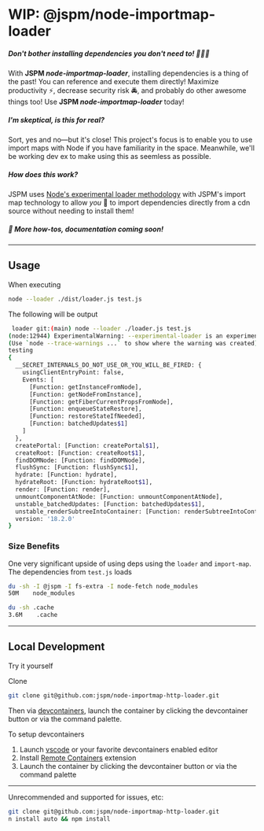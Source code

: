 # WIP: @jspm/node-importmap-loader

##### Don't bother installing dependencies you don't need to! 🏇🏻💨

With **JSPM _node-importmap-loader_**, installing dependencies is a thing of the past! You can reference and execute them directly! Maximize productivity ⚡️, decrease security risk 🚔, and probably do other awesome things too! Use **JSPM _node-importmap-loader_** today!

##### I'm skeptical, is this for real?

Sort, yes and no—but it's close! This project's focus is to enable you to use import maps with Node if you have familiarity in the space. Meanwhile, we'll be working dev ex to make using this as seemless as possible.

##### How does this work?

JSPM uses [Node's experimental loader methodology](https://nodejs.org/api/esm.html#esm_import_map_loader) with JSPM's import map technology to allow _you_ 🫵 to import dependencies directly from a cdn source without needing to install them!

##### 📣 More how-tos, documentation coming soon!

---

## Usage

When executing

```sh
node --loader ./dist/loader.js test.js
```

The following will be output

```bash
 loader git:(main) node --loader ./loader.js test.js
(node:12944) ExperimentalWarning: --experimental-loader is an experimental feature. This feature could change at any time
(Use `node --trace-warnings ...` to show where the warning was created)
testing
{
  __SECRET_INTERNALS_DO_NOT_USE_OR_YOU_WILL_BE_FIRED: {
    usingClientEntryPoint: false,
    Events: [
      [Function: getInstanceFromNode],
      [Function: getNodeFromInstance],
      [Function: getFiberCurrentPropsFromNode],
      [Function: enqueueStateRestore],
      [Function: restoreStateIfNeeded],
      [Function: batchedUpdates$1]
    ]
  },
  createPortal: [Function: createPortal$1],
  createRoot: [Function: createRoot$1],
  findDOMNode: [Function: findDOMNode],
  flushSync: [Function: flushSync$1],
  hydrate: [Function: hydrate],
  hydrateRoot: [Function: hydrateRoot$1],
  render: [Function: render],
  unmountComponentAtNode: [Function: unmountComponentAtNode],
  unstable_batchedUpdates: [Function: batchedUpdates$1],
  unstable_renderSubtreeIntoContainer: [Function: renderSubtreeIntoContainer],
  version: '18.2.0'
}
```

### Size Benefits

One very significant upside of using deps using the `loader` and `import-map`. The dependencies from `test.js` loads

```sh
du -sh -I @jspm -I fs-extra -I node-fetch node_modules
50M    node_modules
```

```sh
du -sh .cache
3.6M    .cache
```

---

## Local Development

Try it yourself

Clone

```sh
git clone git@github.com:jspm/node-importmap-http-loader.git
```

Then via [devcontainers](https://code.visualstudio.com/docs/remote/containers), launch the container by clicking the devcontainer button or via the command palette.

To setup devcontainers

1. Launch [vscode](https://code.visualstudio.com/) or your favorite devcontainers enabled editor
1. Install [Remote Containers](https://marketplace.visualstudio.com/items?itemName=ms-vscode-remote.remote-containers) extension
1. Launch the container by clicking the devcontainer button or via the command palette

---

Unrecommended and supported for issues, etc:

```sh
git clone git@github.com:jspm/node-importmap-http-loader.git
n install auto && npm install
```
